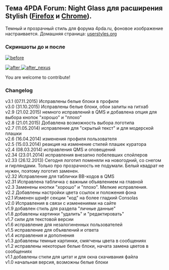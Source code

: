 ## Тема 4PDA Forum: Night Glass для расширения Stylish ([Firefox](https://addons.mozilla.org/en-US/firefox/addon/2108/) и [Chrome](https://chrome.google.com/extensions/detail/fjnbnpbmkenffdnngjfgmeleoegfcffe)).

Темный и прозрачный стиль для форума 4pda.ru, фоновое изображение настраивается.
Домашняя страница: [userstyles.org](http://userstyles.org/styles/87060)


### Скриншоты до и после

 [ ![before](http://raw.github.com/Pmmlabs/4PDAForum-NightGlass/master/screenshots/before_th.png) ](http://raw.github.com/Pmmlabs/4PDAForum-NightGlass/master/screenshots/before.png)

 [ ![after](http://raw.github.com/Pmmlabs/4PDAForum-NightGlass/master/screenshots/after_th.png) ](http://raw.github.com/Pmmlabs/4PDAForum-NightGlass/master/screenshots/after.png)
 [ ![after_nexus](http://raw.github.com/Pmmlabs/4PDAForum-NightGlass/master/screenshots/after2_th.png) ](http://raw.github.com/Pmmlabs/4PDAForum-NightGlass/master/screenshots/after2.png)
 
You are welcome to contribute!

### Changelog

v3.1 (07.11.2015) Исправлены белые блоки в профиле<br>
v3.0 (31.10.2015) Исправлены белые блоки, обои залиты на гитхаб<br>
v2.9 (21.02.2015) немного исправлений в QMS и добавлена опция для выбора кнопок "хорошо" и "плохо"<br>
v2.8 (21.01.2015) Добавлена возможность выбора логотипа<br>
v2.7 (11.05.2014) исправление для "скрытый текст" и для модерской плашки<br>
v2.6 (16.04.2014) изменения профиля пользователя<br>
v2.5 (15.03.2014) реакция на изменение стилей плашек куратора<br>
v2.4 (08.03.2014) исправления QMS и оповещений<br>
v2.34 (23.01.2014) исправления внезапно побелевших спойлеров<br>
v2.33 (26.12.2013) Сегодня логотип поменяли на новогодний, со снегом и гирляндами. Только про прозрачность не подумали. Белый квадрат не нужен, поэтому логотип заменен.<br>
v2.32 Исправление для таблички BB-кодов в QMS<br>
v2.31 Исправлена табличка с важным объявлением на главной<br>
v2.3 Заменены кнопки "хорошо" и "плохо". Мелкие исправления.<br>
v2.2 Добавлены настройки цвета ссылок и положения фона<br>
v2.1 Изменен шрифт секции "код" на более гладкий Consolas<br>
v2.0 Исправления в связи с изменениями на сайте<br>
v1.9 добавлен стиль для раздела "личные данные"<br>
v1.8 добавлены картинки "удалить" и "редактировать"<br>
v1.7 сили для текстовой версии<br>
v1.6 исправление для незалогиненных пользователей<br>
v1.5 исправление для объявлений и ответа<br>
v1.4 исправления и дополнения<br>
v1.3 добавлены темные картинки, смягчены цвета в сообщениях<br>
v1.2 исправлены некоторые белые блоки, начата замена цветов в сообщениях<br>
v1.1 добавлены стили для цитат и для окна скачивания файла<br>
v1.0 начальная версия, возможны белые блоки
